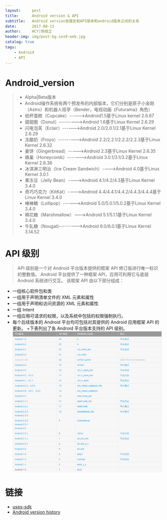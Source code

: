 ```yaml
---
layout:     post
title:      Android version & API
subtitle:   Android version发展史和API版本和android版本之间的关系
date:       2017-08-13
author:     HCY|恒成立
header-img: img/post-bg-ios9-web.jpg
catalog: true
tags:
    - Android
    - API
---
```


# Android_version
> * Alpha|Beta版本
> * Android操作系统有两个预发布的内部版本，它们分别是原子小金刚（Astro）和机器人班亭（Bender，电视动画《Futurama》角色）
> * 纸杯蛋糕（Cupcake）----->Android1.5基于Linux kernel 2.6.67
> * 甜甜圈（Donut）--------->Android 1.6基于Linux Kernel 2.6.29
> * 闪电泡芙（Eclair）------>Android 2.0/2.0.1/2.1基于Linux Kernel 2.6.29
> * 冻酸奶（Froyo）--------->Android 2.2/2.2.1/2.2.2/2.2.3基于Linux Kernel 2.6.32
> * 姜饼（Gingerbread）----->Android 2.3基于Linux Kernel 2.6.35
> * 蜂巢（Honeycomb）------->Android 3.0.1/3.1/3.2基于Linux Kernel 2.6.36
> * 冰淇淋三明治（Ice Cream Sandwich）---->Android 4.0基于Linux Kernel 3.0.1
> * 果冻豆（Jelly Bean）---->Android 4.1/4.2/4.3基于Linux Kernel 3.4.0
> * 奇巧巧克力（KitKat）---->Android 4.4/4.4.1/4.4.2/4.4.3/4.4.4基于Linux Kernel 3.4.0
> * 棒棒糖（Lollipop）------>Android 5.0/5.0.1/5.0.2基于Linux Kernel 3.4.0
> * 棉花糖（Marshmallow）--->Android 5.1/5.1.1基于Linux Kernel 3.4.0
> * 牛轧糖（Nougat)--------->Android 6.0/6.0.1基于Linux Kernel 3.14.52
# API 级别
>API 级别是一个对 Android 平台版本提供的框架 API 修订版进行唯一标识的整数值。
>Android 平台提供了一种框架 API，应用可利用它与底层 Android 系统进行交互。 该框架 API 由以下部分组成：
+ 一组核心软件包和类
+ 一组用于声明清单文件的 XML 元素和属性
+ 一组用于声明和访问资源的 XML 元素和属性
+ 一组 Intent
+ 一组应用可请求的权限，以及系统中包括的权限强制执行。
+ 每个后续版本的 Android 平台均可包括对其提供的 Android 应用框架 API 的更新。
+下表列出了各 Android 平台版本支持的 API 级别。
![android_version](https://raw.githubusercontent.com/Ceneses/Ceneses.github.io/master/img/post_version.png)
# 链接
+ [uses-sdk](https://developer.android.com/guide/topics/manifest/uses-sdk-element.html#uses)
+ [Android version history](https://en.wikipedia.org/wiki/Android_version_history)
